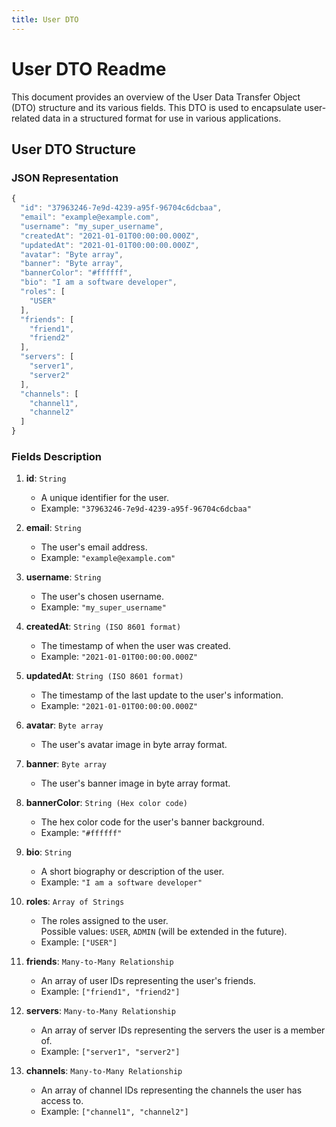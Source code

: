 ```yaml
---
title: User DTO
---
```


# User DTO Readme

This document provides an overview of the User Data Transfer Object (DTO) structure and its various fields. This DTO is used to encapsulate user-related data in a structured format for use in various applications.

## User DTO Structure

### JSON Representation

```js
{
  "id": "37963246-7e9d-4239-a95f-96704c6dcbaa",
  "email": "example@example.com",
  "username": "my_super_username",
  "createdAt": "2021-01-01T00:00:00.000Z",
  "updatedAt": "2021-01-01T00:00:00.000Z",
  "avatar": "Byte array",
  "banner": "Byte array",
  "bannerColor": "#ffffff",
  "bio": "I am a software developer",
  "roles": [
    "USER"
  ],
  "friends": [
    "friend1",
    "friend2"
  ],
  "servers": [
    "server1",
    "server2"
  ],
  "channels": [
    "channel1",
    "channel2"
  ]
}
```

### Fields Description

1. **id**: `String`
   - A unique identifier for the user.
   - Example: `"37963246-7e9d-4239-a95f-96704c6dcbaa"`

2. **email**: `String`
   - The user's email address.
   - Example: `"example@example.com"`

3. **username**: `String`
   - The user's chosen username.
   - Example: `"my_super_username"`

4. **createdAt**: `String (ISO 8601 format)`
   - The timestamp of when the user was created.
   - Example: `"2021-01-01T00:00:00.000Z"`

5. **updatedAt**: `String (ISO 8601 format)`
   - The timestamp of the last update to the user's information.
   - Example: `"2021-01-01T00:00:00.000Z"`

6. **avatar**: `Byte array`
   - The user's avatar image in byte array format.

7. **banner**: `Byte array`
   - The user's banner image in byte array format.

8. **bannerColor**: `String (Hex color code)`
   - The hex color code for the user's banner background.
   - Example: `"#ffffff"`

9. **bio**: `String`
   - A short biography or description of the user.
   - Example: `"I am a software developer"`

10. **roles**: `Array of Strings`
    - The roles assigned to the user.  
      Possible values: `USER`, `ADMIN` (will be extended in the future).
    - Example: `["USER"]`

11. **friends**: `Many-to-Many Relationship`
    - An array of user IDs representing the user's friends.
    - Example: `["friend1", "friend2"]`

12. **servers**: `Many-to-Many Relationship`
    - An array of server IDs representing the servers the user is a member of.
    - Example: `["server1", "server2"]`

13. **channels**: `Many-to-Many Relationship`
    - An array of channel IDs representing the channels the user has access to.
    - Example: `["channel1", "channel2"]`

